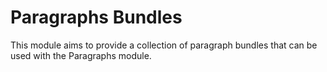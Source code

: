 # Paragraphs Bundles

This module aims to provide a collection of paragraph bundles that can be used
with the Paragraphs module.
